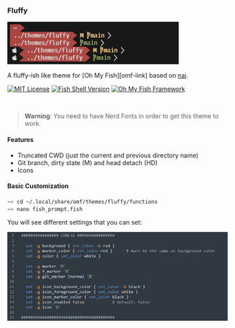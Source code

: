 ### Fluffy
<div>
  <img src=".pastes/fluff.png"/>
</div>

A fluffy-ish like theme for [Oh My Fish][omf-link] based on [nai](https://github.com/oh-my-fish/theme-nai).

[![MIT License](https://img.shields.io/badge/license-MIT-007EC7.svg?color=%237CAFC2&style=flat-square)](/LICENSE)
[![Fish Shell Version](https://img.shields.io/badge/fish-v3.0.0-007EC7.svg?color=%237CAFC2&style=flat-square)](https://fishshell.com)
[![Oh My Fish Framework](https://img.shields.io/badge/Oh%20My%20Fish-Framework-007EC7.svg?color=%237CAFC2&style=flat-square)](https://www.github.com/oh-my-fish/oh-my-fish)

<br/>

> **Warning**:
> You need to have Nerd Fonts in order to get this theme to work.

#### Features

- Truncated CWD (just the current and previous directory name)
- Git branch, dirty state (M) and head detach (HD)
- Icons

####  Basic Customization
```bash
~> cd ~/.local/share/omf/themes/fluffy/functions
~> nano fish_prompt.fish
```
You will see different settings that you can set:
<div>
  <img src=".pastes/2022-06-28-18-39-13.png"/>
</div>

<br/>

